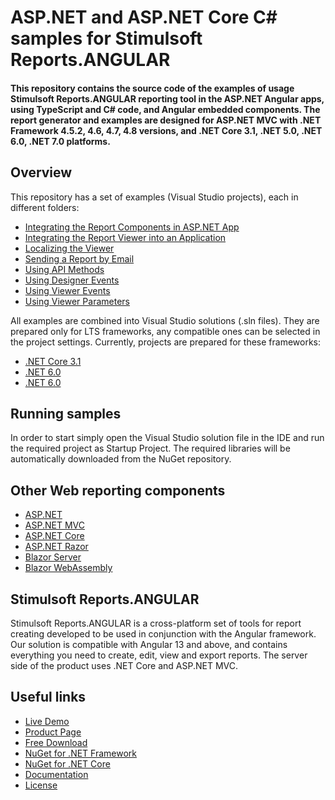 # ASP.NET and ASP.NET Core C# samples for Stimulsoft Reports.ANGULAR

#### This repository contains the source code of the examples of usage Stimulsoft Reports.ANGULAR reporting tool in the ASP.NET Angular apps, using TypeScript and C# code, and Angular embedded components. The report generator and examples are designed for ASP.NET MVC with .NET Framework 4.5.2, 4.6, 4.7, 4.8 versions, and .NET Core 3.1, .NET 5.0, .NET 6.0, .NET 7.0 platforms.

## Overview
This repository has a set of examples (Visual Studio projects), each in different folders:
* [Integrating the Report Components in ASP.NET App](https://github.com/stimulsoft/Samples-Reports.WEB-for-ASP.NET-Angular/tree/master/NET%20Framework%204.7.2/Integrating%20the%20Report%20Components%20in%20ASP.NET%20App)
* [Integrating the Report Viewer into an Application](https://github.com/stimulsoft/Samples-Reports.WEB-for-ASP.NET-Angular/tree/master/NET%206.0/Integrating%20the%20Report%20Viewer%20into%20an%20Application)
* [Localizing the Viewer](https://github.com/stimulsoft/Samples-Reports.WEB-for-ASP.NET-Angular/tree/master/NET%206.0/Localizing%20the%20Viewer)
* [Sending a Report by Email](https://github.com/stimulsoft/Samples-Reports.WEB-for-ASP.NET-Angular/tree/master/NET%206.0/Sending%20a%20Report%20by%20Email)
* [Using API Methods](https://github.com/stimulsoft/Samples-Reports.WEB-for-ASP.NET-Angular/tree/master/NET%206.0/Using%20API%20Methods)
* [Using Designer Events](https://github.com/stimulsoft/Samples-Reports.WEB-for-ASP.NET-Angular/tree/master/NET%206.0/Using%20Designer%20Events)
* [Using Viewer Events](https://github.com/stimulsoft/Samples-Reports.WEB-for-ASP.NET-Angular/tree/master/NET%206.0/Using%20Viewer%20Events)
* [Using Viewer Parameters](https://github.com/stimulsoft/Samples-Reports.WEB-for-ASP.NET-Angular/tree/master/NET%206.0/Using%20Viewer%20Parameters)

All examples are combined into Visual Studio solutions (.sln files). They are prepared only for LTS frameworks, any compatible ones can be selected in the project settings. Currently, projects are prepared for these frameworks:

* [.NET Core 3.1](https://github.com/stimulsoft/Samples-Reports.WEB-for-ASP.NET-Angular/tree/master/NET%20Core%203.1)
* [.NET 6.0](https://github.com/stimulsoft/Samples-Reports.WEB-for-ASP.NET-Angular/tree/master/NET%206.0)
* [.NET 6.0](https://github.com/stimulsoft/Samples-Reports.WEB-for-ASP.NET-Angular/tree/master/NET%20Framework%204.7.2)

## Running samples
In order to start simply open the Visual Studio solution file in the IDE and run the required project as Startup Project. The required libraries will be automatically downloaded from the NuGet repository.

## Other Web reporting components
* [ASP.NET](https://github.com/stimulsoft/Samples-Reports.WEB-for-ASP.NET)
* [ASP.NET MVC](https://github.com/stimulsoft/Samples-Reports.WEB-for-ASP.NET-MVC)
* [ASP.NET Core](https://github.com/stimulsoft/Samples-Reports.WEB-for-ASP.NET-Core)
* [ASP.NET Razor](https://github.com/stimulsoft/Samples-Reports.WEB-for-ASP.NET-Razor)
* [Blazor Server](https://github.com/stimulsoft/Samples-Reports.WEB-for-Blazor-Server)
* [Blazor WebAssembly](https://github.com/stimulsoft/Samples-Reports.WEB-for-Blazor-WebAssembly)

## Stimulsoft Reports.ANGULAR
Stimulsoft Reports.ANGULAR is a cross-platform set of tools for report creating developed to be used in conjunction with the Angular framework. Our solution is compatible with Angular 13 and above, and contains everything you need to create, edit, view and export reports. The server side of the product uses .NET Core and ASP.NET MVC.

## Useful links
* [Live Demo](http://demo.stimulsoft.com/#Net)
* [Product Page](https://www.stimulsoft.com/en/products/reports-angular)
* [Free Download](https://www.stimulsoft.com/en/downloads)
* [NuGet for .NET Framework](https://www.nuget.org/packages/Stimulsoft.Reports.Angular)
* [NuGet for .NET Core](https://www.nuget.org/packages/Stimulsoft.Reports.Angular.NetCore)
* [Documentation](https://www.stimulsoft.com/en/documentation/online/programming-manual/reports_web_angular.htm)
* [License](LICENSE.md)
